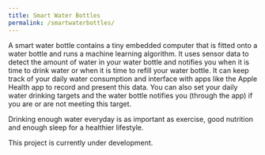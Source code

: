 ```yaml
---
title: Smart Water Bottles
permalink: /smartwaterbottles/
---
```


A smart water bottle contains a tiny embedded computer that is fitted onto a water bottle and runs a machine learning algorithm. It uses sensor data to detect the amount of water in your water bottle and notifies you when it is time to drink water or when it is time to refill your water bottle. It can keep track of your daily water consumption and interface with apps like the Apple Health app to record and present this data. You can also set your daily water drinking targets and the water bottle notifies you (through the app) if you are or are not meeting this target. 

Drinking enough water everyday is as important as exercise, good nutrition and enough sleep for a healthier lifestyle. 

This project is currently under development.